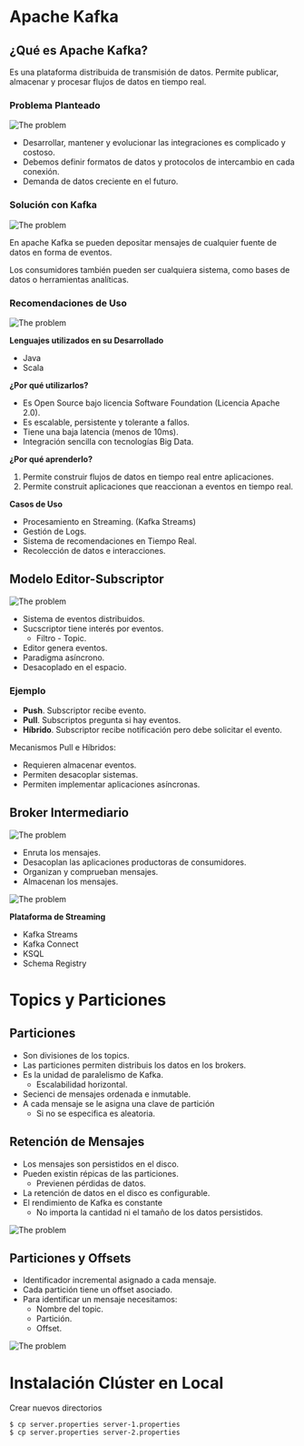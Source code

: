 # Apache Kafka

## ¿Qué es Apache Kafka?

Es una plataforma distribuida de transmisión de datos. Permite publicar, almacenar y procesar flujos de datos en tiempo real.

### Problema Planteado

![The problem](pictures/the-problem.PNG)

* Desarrollar, mantener y evolucionar las integraciones es complicado y costoso.
* Debemos definir formatos de datos y protocolos de intercambio en cada conexión.
* Demanda de datos creciente en el futuro.

### Solución con Kafka

![The problem](pictures/kafka-solution.PNG)

En apache Kafka se pueden depositar mensajes de cualquier fuente de datos en forma de eventos.

Los consumidores también pueden ser cualquiera sistema, como bases de datos o herramientas analíticas.

### Recomendaciones de Uso

![The problem](pictures/kafka-real-example.PNG)

**Lenguajes utilizados en su Desarrollado**
* Java
* Scala

**¿Por qué utilizarlos?**

* Es Open Source bajo licencia Software Foundation (Licencia Apache 2.0).
* Es escalable, persistente y tolerante a fallos.
* Tiene una baja latencia (menos de 10ms).
* Integración sencilla con tecnologías Big Data.

**¿Por qué aprenderlo?**

1. Permite construir flujos de datos en tiempo real entre aplicaciones.
2. Permite construit aplicaciones que reaccionan a eventos en tiempo real.

**Casos de Uso**

* Procesamiento en Streaming. (Kafka Streams)
* Gestión de Logs.
* Sistema de recomendaciones en Tiempo Real.
* Recolección de datos e interacciones.


## Modelo Editor-Subscriptor

![The problem](pictures/example-model-editor-sub.PNG)

* Sistema de eventos distribuidos.
* Sucscriptor tiene interés por eventos.
    * Filtro - Topic.
* Editor genera eventos.
* Paradigma asíncrono.
* Desacoplado en el espacio.

### Ejemplo

* **Push**. Subscriptor recibe evento.
* **Pull**. Subscriptos pregunta si hay eventos.
* **Híbrido**. Subscriptor recibe notificación pero debe solicitar el evento.

Mecanismos Pull e Híbridos:

* Requieren almacenar eventos.
* Permiten desacoplar sistemas.
* Permiten implementar aplicaciones asíncronas.

## Broker Intermediario

![The problem](pictures/broker-intermedio.PNG)

* Enruta los mensajes.
* Desacoplan las aplicaciones productoras de consumidores.
* Organizan y comprueban mensajes.
* Almacenan los mensajes.

![The problem](pictures/kafka-composition.PNG)

**Plataforma de Streaming**

* Kafka Streams
* Kafka Connect
* KSQL
* Schema Registry


# Topics y Particiones

## Particiones

* Son divisiones de los topics.
* Las particiones permiten distribuis los datos en los brokers.
* Es la unidad de paralelismo de Kafka.
    * Escalabilidad horizontal.
* Secienci de mensajes ordenada e inmutable.
* A cada mensaje se le asigna una clave de partición
    * Si no se especifica es aleatoria.

## Retención de Mensajes

* Los mensajes son persistidos en el disco.
* Pueden existin répicas de las particiones.
    * Previenen pérdidas de datos.
* La retención de datos en el disco es configurable.
* El rendimiento de Kafka es constante
    * No importa la cantidad ni el tamaño de los datos persistidos.

![The problem](pictures/topic-kafka.PNG)


## Particiones y Offsets

* Identificador incremental asignado a cada mensaje.
* Cada partición tiene un offset asociado.
* Para identificar un mensaje necesitamos:
    * Nombre del topic.
    * Partición.
    * Offset.

![The problem](pictures/topic-with-messages.PNG)


# Instalación Clúster en Local


Crear nuevos directorios

    $ cp server.properties server-1.properties
    $ cp server.properties server-2.properties